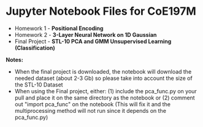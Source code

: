 # Jupyter Notebook Files for CoE197M

* Homework 1 - **Positional Encoding**
* Homework 2 - **3-Layer Neural Network on 1D Gaussian**
* Final Project - **STL-10 PCA and GMM Unsupervised Learning (Classification)**


**Notes:** 

* When the final project is downloaded, the notebook will download the needed dataset (about 2-3 Gb) so please take into account the size of the STL-10 Dataset
* When using the Final project, either: (1) include the pca_func.py on your pull and place it on the same directory as the notebook or (2) comment out "import pca_func" on the notebook (This will fix it and the multiprocessing method will not run since it depends on the pca_func.py)
